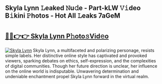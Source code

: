 ## Skyla Lynn 𝙻eaked 𝙽u𝚍e - Part-kLW 𝚅𝚒deo B𝚒kini 𝙿hotos - Hot All 𝙻eaks 7aGeM

# <h2><a href="http://ld6276v.urlbe.top/?page=Skyla+Lynn">🔗🔗👉👉 Skyla Lynn P𝚑oto𝚜Vid𝚎o</a></h2>

[![Skyla Lynn](https://i.imgur.com/eBuTRDB.gif)](http://ld6276v.urlbe.top/?page=Skyla+Lynn)
Skyla Lynn, a multifaceted and polarizing personage, resists simple labels. Her distinctive online style has captivated and provoked viewers, sparking debates on ethics, self-expression, and the complexities of digital communities. Though her future direction is unclear, her influence on the online world is indisputable. Unwavering determination and undeniable enchantment propel Skyla Lynn forward in the virtual realm.
